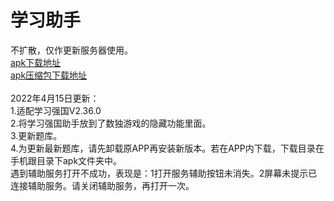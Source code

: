 # 学习助手
不扩散，仅作更新服务器使用。<br>
<a href="https://raw.githubusercontent.com/studyhelperhelper/studyhelper/master/learningsudoku1.2.36.0-1.apk">apk下载地址</a><br/>
<a href="https://raw.githubusercontent.com/studyhelperhelper/studyhelper/master/learningsudoku1.2.36.0-1.rar">apk压缩包下载地址</a><br/>
<br>
2022年4月15日更新：<br>1.适配学习强国V2.36.0<br>2.将学习强国助手放到了数独游戏的隐藏功能里面。<br>3.更新题库。<br>4.为更新最新题库，请先卸载原APP再安装新版本。若在APP内下载，下载目录在手机跟目录下apk文件夹中。<br>
遇到辅助服务打开不成功，表现是：1打开服务辅助按钮未消失。2屏幕未提示已连接辅助服务。请关闭辅助服务，再打开一次。


